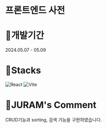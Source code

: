 # 프론트엔드 사전

# 📖개발기간
2024.05.07 - 05.09

# 📖Stacks
![React](https://img.shields.io/badge/react-%2320232a.svg?style=for-the-badge&logo=react&logoColor=%2361DAFB)
![Vite](https://img.shields.io/badge/vite-%23646CFF.svg?style=for-the-badge&logo=vite&logoColor=white)

# 📖JURAM's Comment
CRUD기능과 sorting, 검색 기능을 구현하였습니다.
